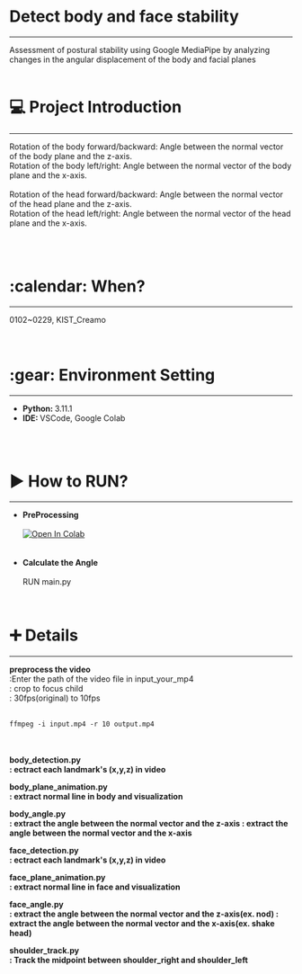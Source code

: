 <h1> Detect body and face stability </h1>
<hr/>
Assessment of postural stability using Google MediaPipe by analyzing changes in the angular displacement of the body and facial planes
<br/><br/>
<h1>💻 Project Introduction </h1>
<hr/>

Rotation of the body forward/backward: Angle between the normal vector of the body plane and the z-axis.<br/>
Rotation of the body left/right: Angle between the normal vector of the body plane and the x-axis.<br/>
<br/>
Rotation of the head forward/backward: Angle between the normal vector of the head plane and the z-axis.<br/>
Rotation of the head left/right: Angle between the normal vector of the head plane and the x-axis.<br/>

<br/><br/>
<h1>:calendar: When? </h1>
<hr/>
0102~0229, KIST_Creamo<br/>
<br/><br/>
<h1>:gear: Environment Setting</h1>
<hr/>
<ul>
  <li><b>Python: </b> 3.11.1</li>
  <li><b>IDE: </b> VSCode, Google Colab</li>
</ul>
<br/><br/>
<h1>▶ How to RUN? </h1>
<hr/>

<ul>
  <li><b>PreProcessing</b><br/></li>
  <br/>
  <a target="_blank" href="https://colab.research.google.com/github/jisally/detect_body_N_face_stability/blob/main/preprocess_the_video.ipynb">
  <img src="https://colab.research.google.com/assets/colab-badge.svg" alt="Open In Colab"/>
</a>
  <br/><br/><br/>
  <li><b>Calculate the Angle</b><br/></li>
  <br/>
  RUN main.py
</ul>


<br/>
<h1> ➕ Details </h1>
<hr/>
<b>preprocess the video</b>
<br/>
:Enter the path of the video file in input_your_mp4
<br/>
: crop to focus child
<br/>
: 30fps(original) to 10fps
<br/><br/>

    ffmpeg -i input.mp4 -r 10 output.mp4

 <br/> <br/>
<b>body_detection.py<b/> <br/>
: ectract each landmark's (x,y,z) in video

<b>body_plane_animation.py<b/> <br/>
: extract normal line in body and visualization

<b>body_angle.py<b/> <br/>
: extract the angle between the normal vector and the z-axis
: extract the angle between the normal vector and the x-axis

<b>face_detection.py<b/> <br/>
: ectract each landmark's (x,y,z) in video

<b>face_plane_animation.py<b/> <br/>
: extract normal line in face and visualization

<b>face_angle.py<b/> <br/>
: extract the angle between the normal vector and the z-axis(ex. nod)
: extract the angle between the normal vector and the x-axis(ex. shake head)

<b>shoulder_track.py<b/> <br/>
: Track the midpoint between shoulder_right and shoulder_left
